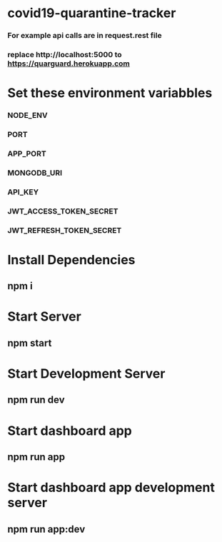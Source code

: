 # covid19-quarantine-tracker

### For example api calls are in request.rest file
### replace http://localhost:5000 to https://quarguard.herokuapp.com

# Set these environment variabbles
### NODE_ENV
### PORT
### APP_PORT
### MONGODB_URI
### API_KEY
### JWT_ACCESS_TOKEN_SECRET
### JWT_REFRESH_TOKEN_SECRET


# Install Dependencies
## npm i

# Start Server
## npm start

# Start Development Server
## npm run dev

# Start dashboard app
## npm run app

# Start dashboard app development server
## npm run app:dev